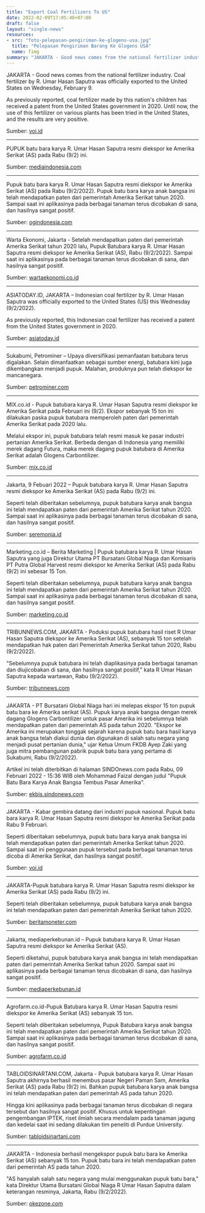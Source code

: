 ```yaml
---
title: "Export Coal Fertilizers To US"
date: 2022-02-09T17:05:48+07:00
draft: false
layout: "single-news"
resources:
- src: "foto-pelepasan-pengiriman-ke-glogens-usa.jpg"
  title: "Pelepasan Pengiriman Barang Ke Glogens USA"
  name: fimg
summary: "JAKARTA - Good news comes from the national fertilizer industry. Coal fertilizer by R. Umar Hasan Saputra was officially exported to the United States on Wednesday, February 9."
---
```


JAKARTA - Good news comes from the national fertilizer industry. Coal fertilizer by R. Umar Hasan Saputra was officially exported to the United States on Wednesday, February 9.

As previously reported, coal fertilizer made by this nation's children has received a patent from the United States government in 2020. Until now, the use of this fertilizer on various plants has been tried in the United States, and the results are very positive.

Sumber: [voi.id](https://voi.id/en/ekonomi/132871/coal-fertilizer-made-in-indonesia-officially-exported-to-the-united-states)

---

PUPUK batu bara karya R. Umar Hasan Saputra resmi diekspor ke Amerika Serikat (AS) pada Rabu (9/2) ini.

Sumber: [mediaindonesia.com](https://mediaindonesia.com/ekonomi/470221/pupuk-batu-bara-karya-anak-bangsa-diekspor-ke-amerika-serikat)

---

Pupuk batu bara karya R. Umar Hasan Saputra resmi diekspor ke Amerika Serikat (AS) pada Rabu (9/2/2022). Pupuk batu bara karya anak bangsa ini telah mendapatkan paten dari pemerintah Amerika Serikat tahun 2020. Sampai saat ini aplikasinya pada berbagai tanaman terus dicobakan di sana, dan hasilnya sangat positif.

Sumber: [ogindonesia.com](https://www.ogindonesia.com/2022/02/pupuk-batu-bara-karya-anak-bangsa.html)

---

Warta Ekonomi, Jakarta - Setelah mendapatkan paten dari pemerintah Amerika Serikat tahun 2020 lalu, Pupuk Batubara karya R. Umar Hasan Saputra resmi diekspor ke Amerika Serikat (AS), Rabu (9/2/2022). Sampai saat ini aplikasinya pada berbagai tanaman terus dicobakan di sana, dan hasilnya sangat positif.

Sumber: [wartaekonomi.co.id](https://wartaekonomi.co.id/read392006/pupuk-batubara-karya-anak-bangsa-resmi-diekspor-ke-as)

---

ASIATODAY.ID, JAKARTA – Indonesian coal fertilizer by R. Umar Hasan Saputra was officially exported to the United States (US) this Wednesday (9/2/2022).

As previously reported, this Indonesian coal fertilizer has received a patent from the United States government in 2020.

Sumber: [asiatoday.id](https://asiatoday.id/read/pupuk-batubara-indonesia-mulai-diekspor-ke-amerika-serikat)

---

Sukabumi, Petrominer – Upaya diversifikasi pemanfaatan batubara terus digalakan. Selain dimanfaatkan sebagai sumber energi, batubara kini juga dikembangkan menjadi pupuk. Malahan, produknya pun telah diekspor ke mancanegara.

Sumber: [petrominer.com](https://petrominer.com/ekspor-perdana-pupuk-batubara-karya-anak-bangsa/)

---

MIX.co.id - Pupuk batubara karya R. Umar Hasan Saputra resmi diekspor ke Amerika Serikat pada Februari ini (9/2). Ekspor sebanyak 15 ton ini dilakukan paska pupuk batubara memperoleh paten dari pemerintah Amerika Serikat pada 2020 lalu.

Melalui ekspor ini, pupuk batubara telah resmi masuk ke pasar industri pertanian Amerika Serikat. Berbeda dengan di Indonesia yang memiliki merek dagang Futura, maka merek dagang pupuk batubara di Amerika Serikat adalah Glogens Carbontilizer.

Sumber: [mix.co.id](https://mix.co.id/marcomm/news-trend/pupuk-batubara-resmi-diekspor-ke-amerika-dengan-merek-glogens-carbontilizer/)

---

Jakarta, 9 Febuari 2022 – Pupuk batubara karya R. Umar Hasan Saputra resmi diekspor ke Amerika Serikat (AS) pada Rabu (9/2) ini.

Seperti telah diberitakan sebelumnya, pupuk batubara karya anak bangsa ini telah mendapatkan paten dari pemerintah Amerika Serikat tahun 2020. Sampai saat ini aplikasinya pada berbagai tanaman terus dicobakan di sana, dan hasilnya sangat positif.

Sumber: [seremonia.id](https://seremonia.id/umum/pupuk-batubara-karya-anak-bangsa-resmi-di-ekspor-ke-as/)

---

Marketing.co.id – Berita Marketing | Pupuk batubara karya R. Umar Hasan Saputra yang juga Direktur Utama PT Bursatani  Global Niaga dan Komisaris PT Putra Global Harvest resmi diekspor ke Amerika Serikat (AS) pada Rabu (9/2) ini sebesar 15 Ton.

Seperti telah diberitakan sebelumnya, pupuk batubara karya anak bangsa ini telah mendapatkan paten dari pemerintah Amerika Serikat tahun 2020. Sampai saat ini aplikasinya pada berbagai tanaman terus dicobakan di sana, dan hasilnya sangat positif.

Sumber: [marketing.co.id](https://www.marketing.co.id/pupuk-batubara-karya-anak-bangsa-resmi-diekspor-ke-as/)

---

TRIBUNNEWS.COM, JAKARTA - Poduksi pupuk batubara hasil riset R Umar Hasan Saputra diekspor ke Amerika Serikat (AS), sebanyak 15 ton setelah mendapatkan hak paten dari Pemerintah Amerika Serikat tahun 2020, Rabu (9/2/2022).

"Sebelumnya pupuk batubara ini telah diaplikasinya pada berbagai tanaman dan diujicobakan di sana, dan hasilnya sangat positif," kata R Umar Hasan Saputra kepada wartawan, Rabu (9/2/2022).

Sumber: [tribunnews.com](https://www.tribunnews.com/bisnis/2022/02/09/sudah-dapat-paten-pupuk-batubara-buatan-indonesia-mulai-ekspor-ke-as)

---

JAKARTA - PT Bursatani Global Niaga hari ini melepas ekspor 15 ton pupuk batu bara ke Amerika serikat (AS). Pupuk karya anak bangsa dengan merek dagang Glogens Carbontilizer untuk pasar Amerika ini sebelumnya telah mendapatkan paten dari pemerintah AS pada tahun 2020. "Ekspor ke Amerika ini merupakan tonggak sejarah karena pupuk batu bara hasil karya anak bangsa telah diakui dunia dan digunakan di salah satu negara yang menjadi pusat pertanian dunia," ujar Ketua Umum FKDB Ayep Zaki yang juga mitra pembangunan pabrik pupuk batu bara yang pertama di Sukabumi, Rabu (9/2/2022).

Artikel ini telah diterbitkan di halaman SINDOnews.com pada Rabu, 09 Februari 2022 - 15:36 WIB oleh Mohammad Faizal dengan judul "Pupuk Batu Bara Karya Anak Bangsa Tembus Pasar Amerika". 

Sumber: [ekbis.sindonews.com](https://ekbis.sindonews.com/read/681269/34/pupuk-batu-bara-karya-anak-bangsa-tembus-pasar-amerika-1644393756)

---

JAKARTA - Kabar gembira datang dari industri pupuk nasional. Pupuk batu bara karya R. Umar Hasan Saputra resmi diekspor ke Amerika Serikat pada Rabu 9 Februari.

Seperti diberitakan sebelumnya, pupuk batu bara karya anak bangsa ini telah mendapatkan paten dari pemerintah Amerika Serikat tahun 2020. Sampai saat ini penggunaan pupuk tersebut pada berbagai tanaman terus dicoba di Amerika Serikat, dan hasilnya sangat positif.

Sumber: [voi.id](https://voi.id/ekonomi/132871/pupuk-batu-bara-buatan-indonesia-resmi-diekspor-ke-amerika-serikat)

---

JAKARTA-Pupuk batubara karya R. Umar Hasan Saputra resmi diekspor ke Amerika Serikat (AS) pada Rabu (9/2) ini.

Seperti telah diberitakan sebelumnya, pupuk batubara karya anak bangsa ini telah mendapatkan paten dari pemerintah Amerika Serikat tahun 2020.

Sumber: [beritamoneter.com](https://www.beritamoneter.com/2022/02/pupuk-batubara-karya-anak-bangsa-resmi-diekspor-ke-as/)

---

Jakarta, mediaperkebunan.id – Pupuk batubara karya R. Umar Hasan Saputra resmi diekspor ke Amerika Serikat (AS).

Seperti diketahui, pupuk batubara karya anak bangsa ini telah mendapatkan paten dari pemerintah Amerika Serikat tahun 2020. Sampai saat ini aplikasinya pada berbagai tanaman terus dicobakan di sana, dan hasilnya sangat positif.

Sumber: [mediaperkebunan.id](http://mediaperkebunan.id/pupuk-batubara-karya-anak-bangsa-resmi-diekspor-ke-as/)

---

Agrofarm.co.id-Pupuk Batubara karya R. Umar Hasan Saputra resmi diekspor ke Amerika Serikat (AS) sebanyak 15 ton.

Seperti telah diberitakan sebelumnya, Pupuk Batubara karya anak bangsa ini telah mendapatkan paten dari pemerintah Amerika Serikat tahun 2020. Sampai saat ini aplikasinya pada berbagai tanaman terus dicobakan di sana, dan hasilnya sangat positif.

Sumber: [agrofarm.co.id](https://www.agrofarm.co.id/2022/02/43894/)

---

TABLOIDSINARTANI.COM, Jakarta - Pupuk batubara karya R. Umar Hasan Saputra akhirnya berhasil menembus pasar Negeri Paman Sam, Amerika Serikat (AS) pada Rabu (9/2) ini.  Bahkan pupuk batubara karya anak bangsa ini telah mendapatkan paten dari pemerintah AS pada tahun 2020.

Hingga kini aplikasinya pada berbagai tanaman terus dicobakan di negara tersebut dan hasilnya sangat positif. Khusus untuk kepentingan pengembangan IPTEK, riset ilmiah secara mendalam pada tanaman jagung dan kedelai saat ini sedang dilakukan tim peneliti di Purdue University.

Sumber: [tabloidsinartani.com](https://tabloidsinartani.com/detail/indeks/agri-sarana/19357-Pupuk-Batubara-Karya-Anak-Bangsa-Diakui-di-Negeri-Paman-Sam)

---

JAKARTA - Indonesia berhasil mengekspor pupuk batu bara ke Amerika Serikat (AS) sebanyak 15 ton. Pupuk batu bara ini telah mendapatkan paten dari pemerintah AS pada tahun 2020.

"AS hanyalah salah satu negara yang mulai menggunakan pupuk batu bara," kata Direktur Utama Bursatani Global Niaga R Umar Hasan Saputra dalam keterangan resminya, Jakarta, Rabu (9/2/2022). 

Sumber: [okezone.com](https://www.okezone.com/tren/read/2022/02/09/620/2544789/ri-ekspor-perdana-pupuk-batu-bara-ke-as)